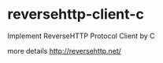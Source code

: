 # reversehttp-client-c
Implement ReverseHTTP Protocol Client by C

more details
http://reversehttp.net/
